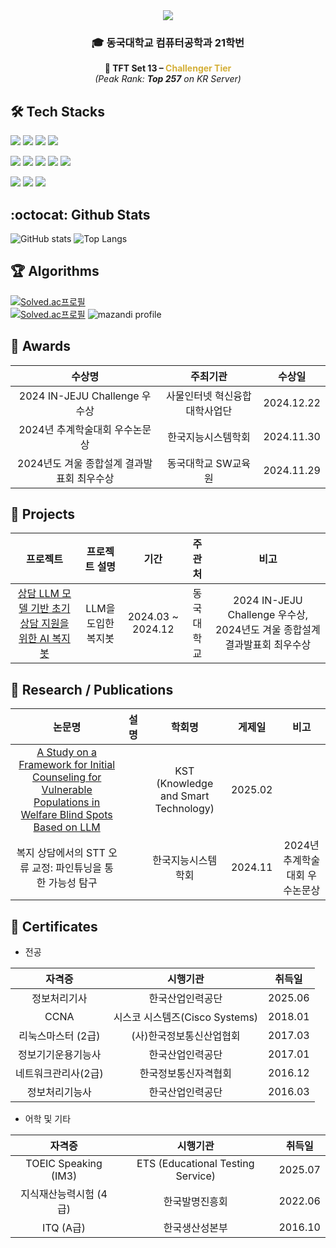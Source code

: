 <div align="center"> 
  <img src="https://capsule-render.vercel.app/api?type=waving&color=ACBCFF&fontColor=0F1035&height=200&section=header&text=Welcome+to+SangEun's+Github!👋&fontSize=40">
</div>
<div align="center">
<h3>🎓 동국대학교 컴퓨터공학과 21학번 </h3>

<p><b>💎 TFT Set 13 – <span style="color:#d4af37;">Challenger Tier</span></b><br>
<em>(Peak Rank: <b>Top 257</b> on KR Server)</em></p>
</div>

## :hammer_and_wrench: Tech Stacks
<p>
  <img src="https://img.shields.io/badge/c++-%2300599C.svg?style=flat-square&logo=c%2B%2B&logoColor=white"/>
  <img src="https://img.shields.io/badge/spring-%236DB33F.svg?style=flat-square&logo=spring&logoColor=white"/>
  <img src="https://img.shields.io/badge/node.js-6DA55F?style=flat-square&logo=node.js&logoColor=white"/>
  <img src="https://img.shields.io/badge/mysql-4479A1.svg?style=flat-square&logo=mysql&logoColor=white"/>
</p>
<p>
  <img src="https://img.shields.io/badge/AWS-%23FF9900.svg?style=flat-square&logo=amazon-aws&logoColor=white)"/>
  <img src="https://img.shields.io/badge/docker-%230db7ed.svg?style=flat-square&logo=docker&logoColor=white"/>
  <img src="https://img.shields.io/badge/kubernetes-%23326ce5.svg?style=flat-square&logo=kubernetes&logoColor=white"/>
  <img src="https://img.shields.io/badge/jenkins-%232C5263.svg?style=flat-square&logo=jenkins&logoColor=white"/>
  <img src="https://img.shields.io/badge/SonarQube-black?style=flat-square&logo=sonarqube&logoColor=4E9BCD"/>
</p>
<p>
  <img src="https://img.shields.io/badge/Visual%20Studio%20Code-0078d7.svg?style=flat-square&logo=visual-studio-code&logoColor=white"/>
  <img src="https://img.shields.io/badge/github-%23121011.svg?style=flat-square&logo=github&logoColor=white"/>
  <img src="https://img.shields.io/badge/Notion-000000?style=flat-square&logo=notion&logoColor=white"/>
</p>

## :octocat: Github Stats
![GitHub stats](https://github-readme-stats.vercel.app/api?username=sangeun0612&show_icons=true&theme=ambient_gradient)
![Top Langs](https://github-readme-stats.vercel.app/api/top-langs/?username=sangeun0612&layout=compact&theme=ambient_gradient)  

## :trophy: Algorithms
[![Solved.ac프로필](http://mazassumnida.wtf/api/mini/generate_badge?boj=sss1123634)](https://solved.ac/sss1123634)
<br>
[![Solved.ac프로필](http://mazassumnida.wtf/api/v2/generate_badge?boj=sss1123634)](https://solved.ac/sss1123634)
![mazandi profile](http://mazandi.herokuapp.com/api?handle=sss1123634&theme=warm)

## 🏅 Awards
| 수상명 | 주최기관 | 수상일 |
|:------------------------------:|:-------------------------------:|:--------:|
| 2024 IN-JEJU Challenge 우수상 | 사물인터넷 혁신융합대학사업단 | 2024.12.22 |
| 2024년 추계학술대회 우수논문상 | 한국지능시스템학회 | 2024.11.30 |
| 2024년도 겨울 종합설계 결과발표회 최우수상 | 동국대학교 SW교육원 | 2024.11.29 |

## 💾 Projects
| 프로젝트 | 프로젝트 설명 | 기간 | 주관처 | 비고 |
|:----------:|:----------:|:--------:|:----------:|:----------:|
| [상담 LLM 모델 기반 초기상담 지원을 위한 AI 복지봇](https://github.com/CSID-DGU/2024-1-CECD1-PM4-7) | LLM을 도입한 복지봇 | 2024.03 ~ 2024.12 | 동국대학교 | 2024 IN-JEJU Challenge 우수상, 2024년도 겨울 종합설계 결과발표회 최우수상 |

## 📄 Research / Publications
| 논문명 | 설명 | 학회명 | 게제일 | 비고 |
|:----------:|:----------:|:--------:|:----------:|:----------:|
| [A Study on a Framework for Initial Counseling for Vulnerable Populations in Welfare Blind Spots Based on LLM](https://ieeexplore.ieee.org/document/11003300) | | KST (Knowledge and Smart Technology) | 2025.02 ||
| 복지 상담에서의 STT 오류 교정: 파인튜닝을 통한 가능성 탐구 | | 한국지능시스템학회 | 2024.11 | 2024년 추계학술대회 우수논문상 |


## 📜 Certificates
- 전공
  
| 자격증 | 시행기관 | 취득일 |
|:----------:|:----------:|:--------:|
| 정보처리기사 | 한국산업인력공단 | 2025.06 |
| CCNA | 시스코 시스템즈(Cisco Systems) | 2018.01 |
| 리눅스마스터 (2급) | (사)한국정보통신산업협회 | 2017.03 |
| 정보기기운용기능사 | 한국산업인력공단 | 2017.01 |
| 네트워크관리사(2급) | 한국정보통신자격협회 | 2016.12 |
| 정보처리기능사 | 한국산업인력공단 | 2016.03 |

- 어학 및 기타
  
| 자격증 | 시행기관 | 취득일 |
|:----------:|:----------:|:--------:|
| TOEIC Speaking (IM3) | ETS (Educational Testing Service) | 2025.07 |
| 지식재산능력시험 (4급) | 한국발명진흥회 | 2022.06 |
| ITQ (A급) | 한국생산성본부 | 2016.10 |
